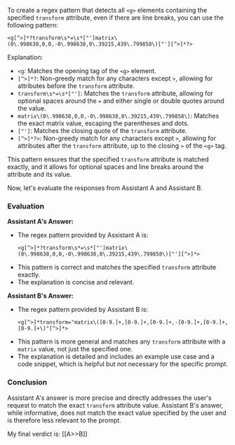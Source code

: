 
To create a regex pattern that detects all `<g>` elements containing the specified `transform` attribute, even if there are line breaks, you can use the following pattern:

```regex
<g[^>]*?transform\s*=\s*["']matrix\(0\.998638,0,0,-0\.998638,0\.39215,439\.799858\)["'][^>]*?>
```

Explanation:
- `<g`: Matches the opening tag of the `<g>` element.
- `[^>]*?`: Non-greedy match for any characters except `>`, allowing for attributes before the `transform` attribute.
- `transform\s*=\s*["']`: Matches the `transform` attribute, allowing for optional spaces around the `=` and either single or double quotes around the value.
- `matrix\(0\.998638,0,0,-0\.998638,0\.39215,439\.799858\)`: Matches the exact matrix value, escaping the parentheses and dots.
- `["']`: Matches the closing quote of the `transform` attribute.
- `[^>]*?>`: Non-greedy match for any characters except `>`, allowing for attributes after the `transform` attribute, up to the closing `>` of the `<g>` tag.

This pattern ensures that the specified `transform` attribute is matched exactly, and it allows for optional spaces and line breaks around the attribute and its value.

Now, let's evaluate the responses from Assistant A and Assistant B.

### Evaluation

**Assistant A's Answer:**
- The regex pattern provided by Assistant A is:
  ```regex
  <g[^>]*?transform\s*=\s*["']matrix\(0\.998638,0,0,-0\.998638,0\.39215,439\.799858\)["'][^>]*>
  ```
- This pattern is correct and matches the specified `transform` attribute exactly.
- The explanation is concise and relevant.

**Assistant B's Answer:**
- The regex pattern provided by Assistant B is:
  ```regex
  <g[^>]*transform="matrix\([0-9.]+,[0-9.]+,[0-9.]+,-[0-9.]+,[0-9.]+,[0-9.]+\)"[^>]*>
  ```
- This pattern is more general and matches any `transform` attribute with a `matrix` value, not just the specified one.
- The explanation is detailed and includes an example use case and a code snippet, which is helpful but not necessary for the specific prompt.

### Conclusion

Assistant A's answer is more precise and directly addresses the user's request to match the exact `transform` attribute value. Assistant B's answer, while informative, does not match the exact value specified by the user and is therefore less relevant to the prompt.

My final verdict is: [[A>>B]]